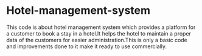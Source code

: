 # Hotel-management-system

This code is about hotel management system which provides a platform for a customer to book a stay in a hotel.It helps the hotel to maintain a proper data of the customers for easier administration.This is only a basic code and improvements done to it make it ready to use commercially.
